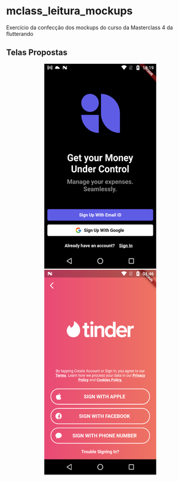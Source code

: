 # mclass_leitura_mockups

Exercício da confecção dos mockups do curso da Masterclass 4 da flutterando

## Telas Propostas

<p align="center">
  <img width="300" height="550" src="/assets/images/desafio_money.png">
  <img width="300" height="550" src="/assets/images/desafio_tinder.png">
</p>
